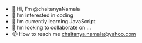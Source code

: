 - 👋 Hi, I’m @chaitanyaNamala
- 👀 I’m interested in coding
- 🌱 I’m currently learning JavaScript
- 💞️ I’m looking to collaborate on ...
- 📫 How to reach me chaitanya.namala@yahoo.com

<!---
chaitanyaNamala/chaitanyaNamala is a ✨ special ✨ repository because its `README.md` (this file) appears on your GitHub profile.
You can click the Preview link to take a look at your changes.
--->
